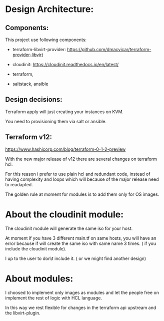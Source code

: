# Design Architecture:

## Components:

This project use following components:

* terraform-libvirt-provider:
https://github.com/dmacvicar/terraform-provider-libvirt

* cloudinit:
https://cloudinit.readthedocs.io/en/latest/

* terraform,

* saltstack,  ansible

## Design decisions:

Terraform apply will just creating your instances on KVM.

You need to provisioning them via salt or ansible.


## Terraform v12:

https://www.hashicorp.com/blog/terraform-0-1-2-preview

With the new major release of v12 there are several changes on terraform hcl.


For this reason i prefer to use plain hcl and redundant code, instead of having complexity and loops which will because of the major release need to readapted.

The golden rule at moment for modules is to add them only for OS images.

# About the cloudinit module:

The cloudinit module will generate the same iso for your host.

At moment if you have 3 different main.tf on same hosts, you will have an error because if will create the same iso with same name 3 times. ( if you include the cloudinit module).

I up to the user to don\t include it. ( or we might find another design)

# About modules:

I choosed to implement only images as modules and let the people free on implement the rest of logic with HCL language.

In this way we rest flexible for changes in the terraform api upstream and the libvirt-plugin.

